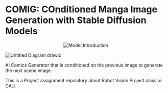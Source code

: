 # COMIG: COnditioned Manga Image Generation with Stable Diffusion Models

<p align="center">
  <img src="https://github.com/ArfiTech/COMIG/assets/60423885/7b166159-af18-49bc-b43e-21b8212e71f8" alt="Model Introduction">
</p>

![Untitled Diagram drawio](https://github.com/ArfiTech/COMIG/assets/60423885/d6f3d3a2-f404-4370-b9a5-2239b0790e6f)

AI Comics Generator that is conditioned on the previous image to generate the next scene image.

This is a Project assignment repository about Robot Vision Project class in CAU.
